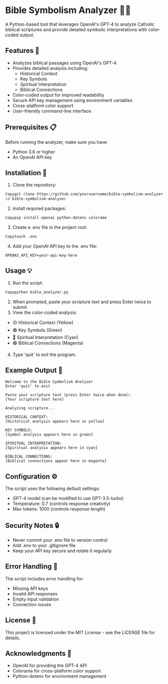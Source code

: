 # Bible Symbolism Analyzer 📖✨
A Python-based tool that leverages OpenAI's GPT-4 to analyze Catholic biblical scriptures and provide detailed symbolic interpretations with color-coded output.

## Features 🌟

+ Analyzes biblical passages using OpenAI's GPT-4
+ Provides detailed analysis including:
  + Historical Context
  + Key Symbols
  + Spiritual Interpretation
  + Biblical Connections
+ Color-coded output for improved readability
+ Secure API key management using environment variables
+ Cross-platform color support
+ User-friendly command-line interface

## Prerequisites 📋
Before running the analyzer, make sure you have:
+ Python 3.6 or higher
+ An OpenAI API key

## Installation 🚀
1. Clone the repository:

```bash
Copygit clone https://github.com/yourusername/bible-symbolism-analyzer.git
cd bible-symbolism-analyzer
```
2. Install required packages:

```bash
Copypip install openai python-dotenv colorama
```
3. Create a .env file in the project root:

```bash
Copytouch .env
```
4. Add your OpenAI API key to the .env file:

```Copy
OPENAI_API_KEY=your-api-key-here
```
## Usage 💡

1. Run the script:

```bash
Copypython bible_analyzer.py
```

2. When prompted, paste your scripture text and press Enter twice to submit.
3. View the color-coded analysis:

+ 🟡 Historical Context (Yellow)
+ 🟢 Key Symbols (Green)
+ 🔵 Spiritual Interpretation (Cyan)
+ 🟣 Biblical Connections (Magenta)

4. Type 'quit' to exit the program.

## Example Output 📝
```Copy
Welcome to the Bible Symbolism Analyzer
Enter 'quit' to exit

Paste your scripture text (press Enter twice when done):
[Your scripture text here]

Analyzing scripture...

HISTORICAL CONTEXT:
[Historical analysis appears here in yellow]

KEY SYMBOLS:
[Symbol analysis appears here in green]

SPIRITUAL INTERPRETATION:
[Spiritual analysis appears here in cyan]

BIBLICAL CONNECTIONS:
[Biblical connections appear here in magenta]
```
## Configuration ⚙️
The script uses the following default settings:
+ GPT-4 model (can be modified to use GPT-3.5-turbo)
+ Temperature: 0.7 (controls response creativity)
+ Max tokens: 1000 (controls response length)

## Security Notes 🔒
+ Never commit your .env file to version control
+ Add .env to your .gitignore file
+ Keep your API key secure and rotate it regularly

## Error Handling 🚨
The script includes error handling for:
+ Missing API keys
+ Invalid API responses
+ Empty input validation
+ Connection issues

## License 📄
This project is licensed under the MIT License - see the LICENSE file for details.

## Acknowledgments 🙏
+ OpenAI for providing the GPT-4 API
+ Colorama for cross-platform color support
+ Python-dotenv for environment management
